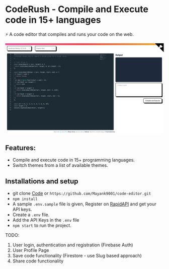 # CodeRush - Compile and Execute code in 15+ languages

⚡️ A code editor that compiles and runs your code on the web.

<img src="https://github.com/Mayank9001/code-editor/blob/main/demo.png" />

## Features:

- Compile and execute code in 15+ programming languages.
- Switch themes from a list of available themes.

## Installations and setup

- git clone <a href="https://github.com/Mayank9001/code-editor.git">Code</a> or `https://github.com/Mayank9001/code-editor.git`
- `npm install`
- A sample `.env.sample` file is given, Register on <a href="https://rapidapi.com/judge0-official/api/judge0-ce/pricing" target="__blank">RapidAPI</a> and get your API keys.
- Create a `.env` file.
- Add the API Keys in the `.env` file
- `npm start` to run the project.

TODO:

1. User login, authentication and registration (Firebase Auth)
2. User Profile Page
3. Save code functionality (Firestore - use Slug based approach)
4. Share code functionality
